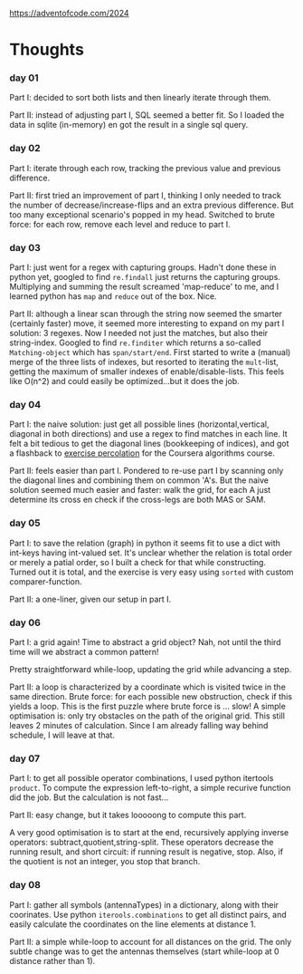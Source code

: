 https://adventofcode.com/2024

# Thoughts

### day 01

Part I: decided to sort both lists and then linearly iterate through them.

Part II: instead of adjusting part I, SQL seemed a better fit. So I loaded the data in sqlite (in-memory) en got the result in a single sql query.

### day 02

Part I: iterate through each row, tracking the previous value and previous difference.

Part II: first tried an improvement of part I, thinking I only needed to track the number of decrease/increase-flips and an extra previous difference. But too many exceptional scenario's popped in my head. Switched to brute force: for each row, remove each level and reduce to part I.

### day 03

Part I: just went for a regex with capturing groups. Hadn't done these in python yet, googled to find `re.findall` just returns the capturing groups. Multiplying and summing the result screamed 'map-reduce' to me, and I learned python has `map` and `reduce` out of the box. Nice.

Part II: although a linear scan through the string now seemed the smarter (certainly faster) move, it seemed more interesting to expand on my part I solution: 3 regexes. Now I needed not just the matches, but also their string-index. Googled to find `re.finditer` which returns a so-called `Matching-object` which has `span/start/end`. First started to write a (manual) merge of the three lists of indexes, but resorted to iterating the `mult`-list, getting the maximum of smaller indexes of enable/disable-lists. This feels like O(n^2) and could easily be optimized...but it does the job.

### day 04

Part I: the naive solution: just get all possible lines (horizontal,vertical, diagonal in both directions) and use a regex to find matches in each line. It felt a bit tedious to get the diagonal lines (bookkeeping of indices), and got a flashback to [exercise percolation](https://coursera.cs.princeton.edu/algs4/assignments/percolation/specification.php) for the Coursera algorithms course.

Part II: feels easier than part I. Pondered to re-use part I by scanning only the diagonal lines and combining them on common 'A's. But the naive solution seemed much easier and faster: walk the grid, for each A just determine its cross en check if the cross-legs are both MAS or SAM.

### day 05

Part I: to save the relation (graph) in python it seems fit to use a dict with int-keys having int-valued set. It's unclear whether the relation is total order or merely a patial order, so I built a check for that while constructing. Turned out it is total, and the exercise is very easy using `sorted` with custom comparer-function.

Part II: a one-liner, given our setup in part I.

### day 06

Part I: a grid again! Time to abstract a grid object? Nah, not until the third time will we abstract a common pattern!

Pretty straightforward while-loop, updating the grid while advancing a step.

Part II: a loop is characterized by a coordinate which is visited twice in the same direction. Brute force: for each possible new obstruction, check if this yields a loop. This is the first puzzle where brute force is ... slow!
A simple optimisation is: only try obstacles on the path of the original grid. This still leaves 2 minutes of calculation. Since I am already falling way behind schedule, I will leave at that.

### day 07

Part I: to get all possible operator combinations, I used python itertools `product`. To compute the expression left-to-right, a simple recurive function did the job. But the calculation is not fast...

Part II: easy change, but it takes looooong to compute this part.

A very good optimisation is to start at the end, recursively applying inverse operators: subtract,quotient,string-split. These operators decrease the running result, and short circuit: if running result is negative, stop. Also, if the quotient is not an integer, you stop that branch. 

### day 08

Part I: gather all symbols (antennaTypes) in a dictionary, along with their coorinates. Use python `iterools.combinations` to get all distinct pairs, and easily calculate the coordinates on the line elements at distance 1.

Part II: a simple while-loop to account for all distances on the grid.
The only subtle change was to get the antennas themselves (start while-loop at 0 distance rather than 1).
